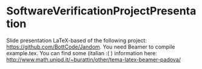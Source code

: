 # SoftwareVerificationProjectPresentation

Slide presentation LaTeX-based of the following project: https://github.com/BottCode/Jandom.
You need Beamer to compile example.tex.
You can find some (italian :( ) information here: http://www.math.unipd.it/~burattin/other/tema-latex-beamer-padova/
